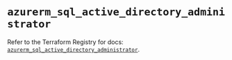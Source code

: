 # `azurerm_sql_active_directory_administrator`

Refer to the Terraform Registry for docs: [`azurerm_sql_active_directory_administrator`](https://registry.terraform.io/providers/hashicorp/azurerm/3.102.0/docs/resources/sql_active_directory_administrator).
